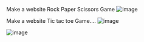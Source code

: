 Make a website Rock Paper Scissors Game
![image](https://github.com/Monideepa28/Websites/assets/112297727/01537af2-6fb0-4d5c-a542-f03f6f809d9e)

Make a website Tic tac toe Game....
![image](https://github.com/Monideepa28/Websites/assets/112297727/68bd7aed-d460-413b-9050-7101f88c42e6)

![image](https://github.com/Monideepa28/Websites/assets/112297727/84395438-0f32-4fe1-ae7d-8764c220e57d)
